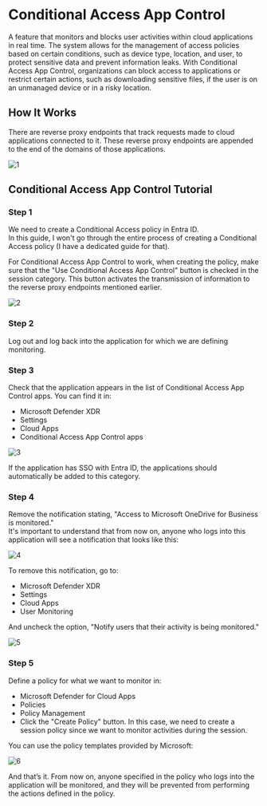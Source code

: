 # Conditional Access App Control

A feature that monitors and blocks user activities within cloud applications in real time. The system allows for the management of access policies based on certain conditions, such as device type, location, and user, to protect sensitive data and prevent information leaks. With Conditional Access App Control, organizations can block access to applications or restrict certain actions, such as downloading sensitive files, if the user is on an unmanaged device or in a risky location.

## How It Works
There are reverse proxy endpoints that track requests made to cloud applications connected to it. These reverse proxy endpoints are appended to the end of the domains of those applications.

![1](https://github.com/user-attachments/assets/012d0618-b07a-482a-bc90-e5bcbf583de3)

## Conditional Access App Control Tutorial

### Step 1
We need to create a Conditional Access policy in Entra ID.  
In this guide, I won't go through the entire process of creating a Conditional Access policy (I have a dedicated guide for that). 

For Conditional Access App Control to work, when creating the policy, make sure that the "Use Conditional Access App Control" button is checked in the session category. This button activates the transmission of information to the reverse proxy endpoints mentioned earlier.

![2](https://github.com/user-attachments/assets/723dd908-0899-4bae-a167-0d140a72bc8a)

### Step 2
Log out and log back into the application for which we are defining monitoring.

### Step 3
Check that the application appears in the list of Conditional Access App Control apps. You can find it in:  
- Microsoft Defender XDR  
- Settings  
- Cloud Apps  
- Conditional Access App Control apps

![3](https://github.com/user-attachments/assets/6b7d0488-577b-478e-8f0a-3e282475505e)

If the application has SSO with Entra ID, the applications should automatically be added to this category.

### Step 4
Remove the notification stating, "Access to Microsoft OneDrive for Business is monitored."  
It's important to understand that from now on, anyone who logs into this application will see a notification that looks like this:

![4](https://github.com/user-attachments/assets/55627a32-5127-4e52-9774-e925fafe4181)

To remove this notification, go to:  
- Microsoft Defender XDR  
- Settings  
- Cloud Apps  
- User Monitoring  

And uncheck the option, "Notify users that their activity is being monitored."

![5](https://github.com/user-attachments/assets/3d67bc11-41f3-4ab9-abd6-dead99d9c0bb)

### Step 5
Define a policy for what we want to monitor in:  
- Microsoft Defender for Cloud Apps  
- Policies  
- Policy Management  
- Click the "Create Policy" button. In this case, we need to create a session policy since we want to monitor activities during the session.

You can use the policy templates provided by Microsoft:

![6](https://github.com/user-attachments/assets/c1fdc577-dc37-403a-931c-1c5a73fb891a)

And that’s it. From now on, anyone specified in the policy who logs into the application will be monitored, and they will be prevented from performing the actions defined in the policy.
